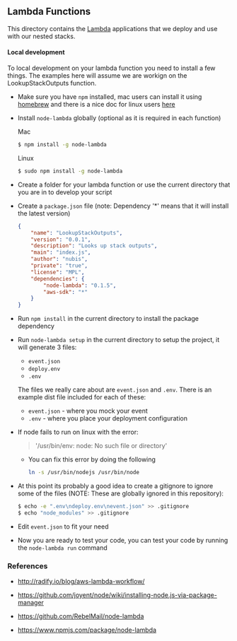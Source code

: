 ﻿## Lambda Functions
This directory contains the [Lambda](https://aws.amazon.com/lambda/) applications that we deploy and use with our nested stacks.

#### Local development
To local development on your lambda function you need to install a few things. The examples here will assume we are workign on the LookupStackOutputs function.

* Make sure you have `npm` installed, mac users can install it using [homebrew](http://brew.sh/) and there is a nice doc for linux users [here](https://github.com/joyent/node/wiki/installing-node.js-via-package-manager)

* Install `node-lambda` globally (optional as it is required in each function)

    Mac
    ```bash
    $ npm install -g node-lambda
    ```
    Linux
    ```bash
    $ sudo npm install -g node-lambda
    ```

* Create a folder for your lambda function or use the current directory that you are in to develop your script

* Create a `package.json` file (note: Dependency '*' means that it will install the latest version)

    ```json
    {
        "name": "LookupStackOutputs",
        "version": "0.0.1",
        "description": "Looks up stack outputs",
        "main": "index.js",
        "author": "nubis",
        "private": "true",
        "license": "MPL",
        "dependencies": {
            "node-lambda": "0.1.5",
            "aws-sdk": "*"
        }
    }
    ```

* Run `npm install` in the current directory to install the package dependency

* Run `node-lambda setup` in the current directory to setup the project, it will generate 3 files:
    * `event.json`
    * `deploy.env`
    * `.env`

    The files we really care about are `event.json` and `.env`. There is an example dist file included for each of these:
    * `event.json` - where you mock your event
    * `.env` - where you place your deployment configuration

* If node fails to run on linux with the error:
    > '/usr/bin/env: node: No such file or directory'

    * You can fix this error by doing the following

        ```bash
        ln -s /usr/bin/nodejs /usr/bin/node
        ```

* At this point its probably a good idea to create a gitignore to ignore some of the files (NOTE: These are globally ignored in this repository):

    ```bash
    $ echo -e ".env\ndeploy.env\nevent.json" >> .gitignore
    $ echo "node_modules" >> .gitignore
    ```

* Edit `event.json` to fit your need

* Now you are ready to test your code, you can test your code by running the `node-lambda run` command

### References
* http://radify.io/blog/aws-lambda-workflow/

* https://github.com/joyent/node/wiki/installing-node.js-via-package-manager

* https://github.com/RebelMail/node-lambda

* https://www.npmjs.com/package/node-lambda
